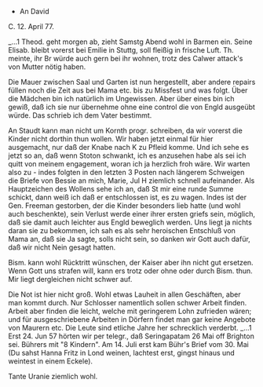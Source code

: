 + An David

 C. 12. April 77.

_...1 Theod. geht morgen ab, zieht Samstg Abend wohl in Barmen ein. Seine Elisab. bleibt vorerst bei Emilie in Stuttg, soll fleißig in frische Luft. Th. meinte, ihr Br würde auch gern bei ihr wohnen, trotz des Calwer attack's von Mutter nötig haben.

Die Mauer zwischen Saal und Garten ist nun hergestellt, aber andere repairs füllen noch die Zeit aus bei Mama etc. bis zu Missfest und was folgt. 
Über die Mädchen bin ich natürlich im Ungewissen. Aber über eines bin ich gewiß, daß ich sie nur übernehme ohne eine control die von Engld ausgeübt würde. Das schrieb ich dem Vater bestimmt.

An Staudt kann man nicht um Kornth progr. schreiben, da wir vorerst die Kinder nicht dorthin thun wollen. Wir haben jetzt einmal für hier ausgemacht, nur daß der Knabe nach K zu Pfleid komme. Und ich sehe es jetzt so an, daß wenn Stoton schwankt, ich es anzusehen habe als sei ich quitt von meinem engagement, woran ich ja herzlich froh wäre. Wir warten also zu - indes folgten in den letzten 3 Posten nach längerem Schweigen die Briefe von Bessie an mich, Marie, Jul H ziemlich schnell aufeinander. Als Hauptzeichen des Wollens sehe ich an, daß St mir eine runde Summe schickt, dann weiß ich daß er entschlossen ist, es zu wagen. Indes ist der Gen. Freeman gestorben, der die Kinder besonders lieb hatte (und wohl auch beschenkte), sein Verlust werde einer ihrer ersten griefs sein, möglich, daß sie damit auch leichter aus Engld beweglich werden. Uns liegt ja nichts daran sie zu bekommen, ich sah es als sehr heroischen Entschluß von Mama an, daß sie Ja sagte, solls nicht sein, so danken wir Gott auch dafür, daß wir nicht Nein gesagt hatten.

Bism. kann wohl Rücktritt wünschen, der Kaiser aber ihn nicht gut ersetzen. Wenn Gott uns strafen will, kann ers trotz oder ohne oder durch Bism. thun. Mir liegt dergleichen nicht schwer auf.

Die Not ist hier nicht groß. Wohl etwas Lauheit in allen Geschäften, aber man kommt durch. Nur Schlosser namentlich sollen schwer Arbeit finden. Arbeit aber finden die leicht, welche mit geringerem Lohn zufrieden wären; und für ausgeschriebene Arbeiten in Dörfern findet man gar keine Angebote von Maurern etc. Die Leute sind etliche Jahre her schrecklich verderbt. 
_...1 Erst 24. Jun 57 hörten wir per telegr., daß Seringapatam 26 Mai off Brighton sei. Bührers mit "8 Kindern". Am 14. Juli erst kam Bühr's Brief vom 30. Mai (Du sahst Hanna Fritz in Lond weinen, lachtest erst, gingst hinaus und weintest in einem Eckele).

Tante Uranie ziemlich wohl.
